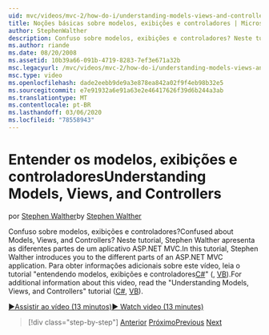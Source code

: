 ```yaml
---
uid: mvc/videos/mvc-2/how-do-i/understanding-models-views-and-controllers
title: Noções básicas sobre modelos, exibições e controladores | Microsoft Docs
author: StephenWalther
description: Confuso sobre modelos, exibições e controladores? Neste tutorial, Stephen Walther apresenta as diferentes partes de um aplicativo ASP.NET MVC.
ms.author: riande
ms.date: 08/20/2008
ms.assetid: 10b39a66-091b-4719-8283-7ef3e671a32b
msc.legacyurl: /mvc/videos/mvc-2/how-do-i/understanding-models-views-and-controllers
msc.type: video
ms.openlocfilehash: dade2eebb9de9a3e878ea842a02f9f4eb98b32e5
ms.sourcegitcommit: e7e91932a6e91a63e2e46417626f39d6b244a3ab
ms.translationtype: MT
ms.contentlocale: pt-BR
ms.lasthandoff: 03/06/2020
ms.locfileid: "78558943"
---
```

# <a name="understanding-models-views-and-controllers"></a><span data-ttu-id="f3f73-104">Entender os modelos, exibições e controladores</span><span class="sxs-lookup"><span data-stu-id="f3f73-104">Understanding Models, Views, and Controllers</span></span>

<span data-ttu-id="f3f73-105">por [Stephen Walther](https://github.com/StephenWalther)</span><span class="sxs-lookup"><span data-stu-id="f3f73-105">by [Stephen Walther](https://github.com/StephenWalther)</span></span>

<span data-ttu-id="f3f73-106">Confuso sobre modelos, exibições e controladores?</span><span class="sxs-lookup"><span data-stu-id="f3f73-106">Confused about Models, Views, and Controllers?</span></span> <span data-ttu-id="f3f73-107">Neste tutorial, Stephen Walther apresenta as diferentes partes de um aplicativo ASP.NET MVC.</span><span class="sxs-lookup"><span data-stu-id="f3f73-107">In this tutorial, Stephen Walther introduces you to the different parts of an ASP.NET MVC application.</span></span> <span data-ttu-id="f3f73-108">Para obter informações adicionais sobre este vídeo, leia o tutorial "entendendo modelos, exibições e controladores[C#](../../../overview/older-versions-1/overview/understanding-models-views-and-controllers-cs.md)" (, [VB](../../../overview/older-versions-1/overview/understanding-models-views-and-controllers-vb.md)).</span><span class="sxs-lookup"><span data-stu-id="f3f73-108">For additional information about this video, read the "Understanding Models, Views, and Controllers" tutorial ([C#](../../../overview/older-versions-1/overview/understanding-models-views-and-controllers-cs.md), [VB](../../../overview/older-versions-1/overview/understanding-models-views-and-controllers-vb.md)).</span></span>

[<span data-ttu-id="f3f73-109">&#9654;Assistir ao vídeo (13 minutos)</span><span class="sxs-lookup"><span data-stu-id="f3f73-109">&#9654; Watch video (13 minutes)</span></span>](https://channel9.msdn.com/Blogs/ASP-NET-Site-Videos/understanding-models-views-and-controllers)

> [!div class="step-by-step"]
> <span data-ttu-id="f3f73-110">[Anterior](creating-a-movie-database-application-in-15-minutes-with-aspnet-mvc.md)
> [Próximo](aspnet-mvc-controller-overview.md)</span><span class="sxs-lookup"><span data-stu-id="f3f73-110">[Previous](creating-a-movie-database-application-in-15-minutes-with-aspnet-mvc.md)
[Next](aspnet-mvc-controller-overview.md)</span></span>
